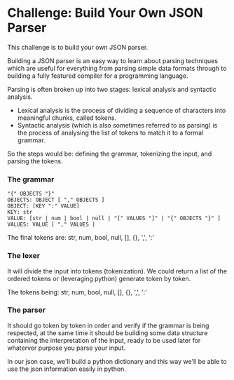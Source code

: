 # Challenge: Build Your Own JSON Parser

This challenge is to build your own JSON parser.

Building a JSON parser is an easy way to learn about parsing techniques which are useful for everything from parsing simple data formats through to building a fully featured compiler for a programming language.

Parsing is often broken up into two stages: lexical analysis and syntactic analysis. 
- Lexical analysis is the process of dividing a sequence of characters into meaningful chunks, called tokens.
- Syntactic analysis (which is also sometimes referred to as parsing) is the process of analysing the list of tokens to match it to a formal grammar.

So the steps would be: defining the grammar, tokenizing the input, and parsing the tokens.

### The grammar
```
"{" OBJECTS "}"
OBJECTS: OBJECT [ "," OBJECTS ]
OBJECT: [KEY ":" VALUE]
KEY: str
VALUE: [str | num | bool | null | "[" VALUES "]" | "{" OBJECTS "}" ]
VALUES: VALUE [ "," VALUES ]
```
The final tokens are: str, num, bool, null, [], {}, ',', ':'

### The lexer
It will divide the input into tokens (tokenization).
We could return a list of the ordered tokens or (leveraging python) generate token by token.

The tokens being: str, num, bool, null, [], {}, ',', ':'

### The parser
It should go token by token in order and verify if the grammar is being respected, at the same time it should be building some data structure containing the interpretation of the input, ready to be used later for whaterver purpose you parse your input.

In our json case, we'll build a python dictionary and this way we'll be able to use the json information easily in python.
